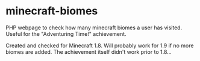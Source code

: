 # minecraft-biomes
PHP webpage to check how many minecraft biomes a user has visited. Useful for the "Adventuring Time!" achievement.

Created and checked for Minecraft 1.8. Will probably work for 1.9 if no more biomes are added. The achievement itself didn't work prior to 1.8...
